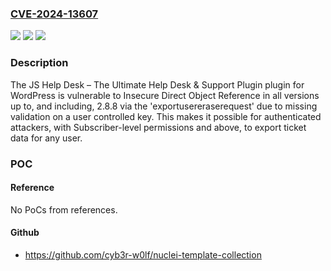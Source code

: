 ### [CVE-2024-13607](https://cve.mitre.org/cgi-bin/cvename.cgi?name=CVE-2024-13607)
![](https://img.shields.io/static/v1?label=Product&message=JS%20Help%20Desk%20%E2%80%93%20The%20Ultimate%20Help%20Desk%20%26%20Support%20Plugin&color=blue)
![](https://img.shields.io/static/v1?label=Version&message=*%3C%3D%202.8.8%20&color=brighgreen)
![](https://img.shields.io/static/v1?label=Vulnerability&message=CWE-639%20Authorization%20Bypass%20Through%20User-Controlled%20Key&color=brighgreen)

### Description

The JS Help Desk – The Ultimate Help Desk & Support Plugin plugin for WordPress is vulnerable to Insecure Direct Object Reference in all versions up to, and including, 2.8.8 via the 'exportusereraserequest' due to missing validation on a user controlled key. This makes it possible for authenticated attackers, with Subscriber-level permissions and above, to export ticket data for any user.

### POC

#### Reference
No PoCs from references.

#### Github
- https://github.com/cyb3r-w0lf/nuclei-template-collection

